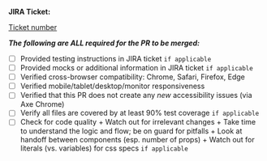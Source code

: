 **JIRA Ticket:**

[Ticket number](link)

***The following are ALL required for the PR to be merged:***

- [ ] Provided testing instructions in JIRA ticket `if applicable`
- [ ] Provided mocks or additional information in JIRA ticket `if applicable`
- [ ] Verified cross-browser compatibility: Chrome, Safari, Firefox, Edge
- [ ] Verified mobile/tablet/desktop/monitor responsiveness
- [ ] Verified that this PR does not create any *new* accessibility issues (via Axe Chrome)
- [ ] Verify all files are covered by at least 90% test coverage `if applicable`
- [ ] Check for code quality
       + Watch out for irrelevant changes
       + Take time to understand the logic and flow; be on guard for pitfalls
       + Look at handoff between components (esp. number of props)
       + Watch out for literals (vs. variables) for css specs  `if applicable`
